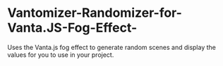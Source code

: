 # Vantomizer-Randomizer-for-Vanta.JS-Fog-Effect-
Uses the Vanta.js fog effect to generate random scenes and display the values for you to use in your project.
